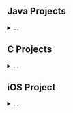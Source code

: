
## Java Projects
<details>
  <summary> ... </summary>

- String Evaluator
- Network Evaluator
    - Coded a Undirected Graph Project which examines connectors & cliques within a network and shortest chain between 2 friends via adjacency linked list, DFS Topsort, & BFS algorithms.
- Hash Table Search Engine
- Art Collage
</details>

## C Projects
<details>
  <summary> ... </summary>

- DAG
- Determinant
- Dijkstra Network
- Magic Square
</details>

## iOS Project
<details>
  <summary> ... </summary>
  
- Calculator
</details>
